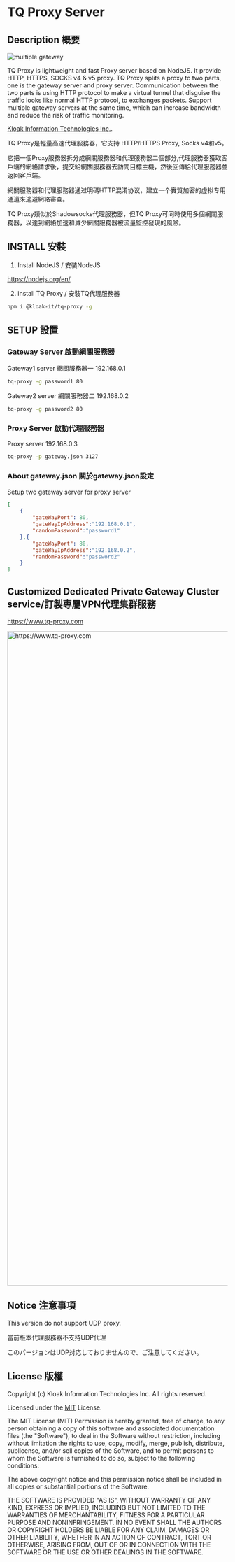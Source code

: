 # TQ Proxy Server

## Description 概要

![multiple gateway](https://user-images.githubusercontent.com/19976150/140949990-22c6d9fe-5046-40dd-b8e2-edfe1f2f6cf4.gif)


TQ Proxy is lightweight and fast Proxy server based on NodeJS. It provide HTTP, HTTPS, SOCKS v4 & v5 proxy.
TQ Proxy splits a proxy to two parts, one is the gateway server and proxy server.
Communication between the two parts is using HTTP protocol to make a virtual tunnel that disguise the traffic looks like normal HTTP protocol, to exchanges packets. Support multiple gateway servers at the same time, which can increase bandwidth and reduce the risk of traffic monitoring.

[Kloak Information Technologies Inc.](https://www.Kloak.app).

TQ Proxy是輕量高速代理服務器，它支持 HTTP/HTTPS Proxy, Socks v4和v5。

它把一個Proxy服務器拆分成網關服務器和代理服務器二個部分,代理服務器獲取客戶端的網絡請求後，提交給網關服務器去訪問目標主機，然後回傳給代理服務器並返回客戶端。

網關服務器和代理服務器通过明碼HTTP混淆协议，建立一个實質加密的虚拟专用通道來逃避網絡審查。

TQ Proxy類似於Shadowsocks代理服務器，但TQ Proxy可同時使用多個網關服務器，以達到網絡加速和減少網關服務器被流量監控發現的風險。




## INSTALL 安裝
1. Install NodeJS / 安裝NodeJS

https://nodejs.org/en/


2. install TQ Proxy / 安裝TQ代理服務器
```bash
npm i @kloak-it/tq-proxy -g
```

## SETUP 設置

### Gateway Server 啟動網關服務器

Gateway1 server 網關服務器一 192.168.0.1
```bash
tq-proxy -g password1 80
```
Gateway2 server 網關服務器二 192.168.0.2
```bash
tq-proxy -g password2 80
```

### Proxy Server 啟動代理服務器

Proxy server 192.168.0.3
```bash
tq-proxy -p gateway.json 3127
```

### About gateway.json 關於gateway.json設定

Setup two gateway server for proxy server
```json
[
    { 
        "gateWayPort": 80, 
        "gateWayIpAddress":"192.168.0.1",
        "randomPassword":"password1"
    },{
        "gateWayPort": 80,
        "gateWayIpAddress":"192.168.0.2",
        "randomPassword":"password2"
    }
]
```

## Customized Dedicated Private Gateway Cluster service/訂製專屬VPN代理集群服務

https://www.tq-proxy.com

<img width="1497" alt="https://www.tq-proxy.com" src="https://user-images.githubusercontent.com/19976150/140950996-98590619-e981-4631-933a-1bdab799ae65.png">


## Notice 注意事項

This version do not support UDP proxy.

當前版本代理服務器不支持UDP代理

このパージョンはUDP対応しておりませんので、ご注意してください。

## License 版權 

Copyright (c) Kloak Information Technologies Inc. All rights reserved.

Licensed under the [MIT](LICENSE) License.

The MIT License (MIT)
Permission is hereby granted, free of charge, to any person obtaining a copy
of this software and associated documentation files (the "Software"), to deal
in the Software without restriction, including without limitation the rights
to use, copy, modify, merge, publish, distribute, sublicense, and/or sell
copies of the Software, and to permit persons to whom the Software is
furnished to do so, subject to the following conditions:

The above copyright notice and this permission notice shall be included in
all copies or substantial portions of the Software.

THE SOFTWARE IS PROVIDED "AS IS", WITHOUT WARRANTY OF ANY KIND, EXPRESS OR
IMPLIED, INCLUDING BUT NOT LIMITED TO THE WARRANTIES OF MERCHANTABILITY,
FITNESS FOR A PARTICULAR PURPOSE AND NONINFRINGEMENT. IN NO EVENT SHALL THE
AUTHORS OR COPYRIGHT HOLDERS BE LIABLE FOR ANY CLAIM, DAMAGES OR OTHER
LIABILITY, WHETHER IN AN ACTION OF CONTRACT, TORT OR OTHERWISE, ARISING FROM,
OUT OF OR IN CONNECTION WITH THE SOFTWARE OR THE USE OR OTHER DEALINGS IN
THE SOFTWARE.

